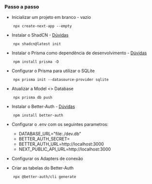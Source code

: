 ### Passo a passo ###

- Inicializar um projeto em branco - vazio
```
    npx create-next-app --empty
```
- Instalar o ShadCN - [Dúvidas](https://ui.shadcn.com/docs/installation)
```
    npx shadcn@latest init
```
- Instalar o Prisma como dependência de desenvolvimento - [Dúvidas](https://prisma.io)
```
    npm install prisma -D
```
- Configurar o Prisma para utilizar o SQLite
```
    npx prisma init --datasource-provider sqlite
```
- Atualizar a Model <> Database
```
    npx prisma db push
```
- Instalar o Better-Auth - [Dúvidas](https://www.better-auth.com/docs/installation)
```
    npm install better-auth
```
- Configurar o .env com os seguintes parametros:
  - DATABASE_URL="file:./dev.db"
  - BETTER_AUTH_SECRET=
  - BETTER_AUTH_URL=http://localhost:3000
  - NEXT_PUBLIC_API_URL=http://localhost:3000
 
- Configurar os Adapters de conexão
- Criar as tabelas do Better-Auth
```
    npx @better-auth/cli generate
```

